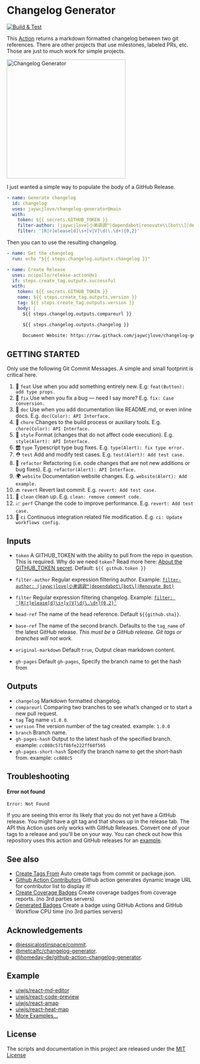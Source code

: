 Changelog Generator
===

[![Build & Test](https://github.com/jaywcjlove/changelog-generator/actions/workflows/changelog.yml/badge.svg)](https://github.com/jaywcjlove/changelog-generator/actions/workflows/changelog.yml)

This [Action](https://github.com/actions) returns a markdown formatted changelog between two git references. There are other projects that use milestones, labeled PRs, etc. Those are just to much work for simple projects.

<a target="__blank" href="https://github.com/jaywcjlove/changelog-generator/releases">
  <img src="https://user-images.githubusercontent.com/1680273/103605228-53636b80-4f4e-11eb-9fa3-c53e7358f645.png" height="320" alt="Changelog Generator" />
</a>

I just wanted a simple way to populate the body of a GitHub Release.


```yml
- name: Generate changelog
  id: changelog
  uses: jaywcjlove/changelog-generator@main
  with:
    token: ${{ secrets.GITHUB_TOKEN }}
    filter-author: (jaywcjlove|小弟调调™|dependabot|renovate\\[bot\\]|dependabot\\[bot\\]|Renovate Bot)
    filter: '[R|r]elease[d]\s+[v|V]\d(\.\d+){0,2}'
```

Then you can to use the resulting changelog.

```yml
- name: Get the changelog
  run: echo "${{ steps.changelog.outputs.changelog }}"

- name: Create Release
  uses: ncipollo/release-action@v1
  if: steps.create_tag.outputs.successful
  with:
    token: ${{ secrets.GITHUB_TOKEN }}
    name: ${{ steps.create_tag.outputs.version }}
    tag: ${{ steps.create_tag.outputs.version }}
    body: |
      ${{ steps.changelog.outputs.compareurl }}

      ${{ steps.changelog.outputs.changelog }}
      
      Document Website: https://raw.githack.com/jaywcjlove/changelog-generator/${{ steps.changelog.outputs.gh-pages-short-hash }}/index.html
```

## GETTING STARTED

Only use the following Git Commit Messages. A simple and small footprint is critical here.

1. 🌟 `feat` Use when you add something entirely new. E.g: `feat(Button): add type props.`
2. 🐞 `fix` Use when you fix a bug — need I say more? E.g. `fix: Case conversion.`
3. 📖 `doc` Use when you add documentation like README.md, or even inline docs. E.g. `doc(Color): API Interface.`
4. 💄 `chore` Changes to the build process or auxiliary tools. E.g. `chore(Color): API Interface.`
5. 🎨 `style` Format (changes that do not affect code execution). E.g. `style(Alert): API Interface.`
6. 🆎 `type` Typescript type bug fixes. E.g. `type(Alert): fix type error.`
7. ⛑ `test` Add and modify test cases. E.g. `test(Alert): Add test case.`
8. 🐝 `refactor` Refactoring (i.e. code changes that are not new additions or bug fixes). E.g. `refactor(Alert): API Interface.`
9. 🌍 `website` Documentation website changes. E.g. `website(Alert): Add example.`
10. 🔙 `revert` Revert last commit. E.g. `revert: Add test case.`
11. 💊 `clean` clean up. E.g. `clean: remove comment code.`
12. 📈 `perf` Change the code to improve performance. E.g. `revert: Add test case.`
13. 💢 `ci` Continuous integration related file modification. E.g. `ci: Update workflows config.`

## Inputs

- `token` A GITHUB_TOKEN with the ability to pull from the repo in question. This is required. Why do we need `token`? Read more here: [About the GITHUB_TOKEN secret](https://help.github.com/en/actions/automating-your-workflow-with-github-actions/authenticating-with-the-github_token#about-the-github_token-secret). Default: `${{ github.token }}`
- `filter-author` Regular expression filtering author. Example: [`filter-author: (jaywcjlove|小弟调调™|dependabot\[bot\]|Renovate Bot)`](https://github.com/jaywcjlove/changelog-generator/blob/f48f63cdb5f3c5d8b6499c6d96e3450ee7bdb9f5/.github/workflows/changelog.yml#L17)
- `filter` Regular expression filtering changelog. Example: [`filter: '[R|r]elease[d]\s+[v|V]\d(\.\d+){0,2}'`](https://github.com/jaywcjlove/changelog-generator/blob/b372394a4e7265d4041c479b4d1f515a9c21ec37/.github/workflows/release.yml#L21)

- `head-ref` The name of the head reference. Default `${{github.sha}}`.
- `base-ref` The name of the second branch. Defaults to the `tag_name` of the latest GitHub release. *This must be a GitHub release. Git tags or branches will not work.*
- `original-markdown` Default `true`, Output clean markdown content.
- `gh-pages` Default `gh-pages`, Specify the branch name to get the hash from

## Outputs

- `changelog` Markdown formatted changelog.
- `compareurl` Comparing two branches to see what’s changed or to start a new pull request.
- `tag` Tag name `v1.0.0`.
- `version` The version number of the tag created. example: `1.0.0`
- `branch` Branch name.
- `gh-pages-hash` Output to the latest hash of the specified branch. example: `cc088c571f86fe222ff68f565`
- `gh-pages-short-hash` Specify the branch name to get the short-hash from. example: `cc088c5`

## Troubleshooting

#### Error not found

```
Error: Not Found
```

If you are seeing this error its likely that you do not yet have a GitHub release. You might have a git tag and that shows up in the release tab. The
API this Action uses only works with GitHub Releases. Convert one of your tags to a release and you'll be on your way. You can check out how this
repository uses this action and GitHub releases for an [example](https://github.com/jaywcjlove/changelog-generator/blob/600f36ff605c63a74a264ab324247f0c392bf7a2/.github/workflows/changelog.yml#L12-L18).

## See also

- [Create Tags From](https://github.com/jaywcjlove/create-tag-action) Auto create tags from commit or package.json.
- [Github Action Contributors](https://github.com/jaywcjlove/github-action-contributors) Github action generates dynamic image URL for contributor list to display it!
- [Create Coverage Badges](https://github.com/jaywcjlove/coverage-badges-cli) Create coverage badges from coverage reports. (no 3rd parties servers)
- [Generated Badges](https://github.com/jaywcjlove/generated-badges) Create a badge using GitHub Actions and GitHub Workflow CPU time (no 3rd parties servers)

## Acknowledgements

- [@jessicalostinspace/commit](https://github.com/jessicalostinspace/commit-difference-action).
- [@metcalfc/changelog-generator](https://github.com/metcalfc/changelog-generator).
- [@homeday-de/github-action-changelog-generator](https://github.com/homeday-de/github-action-changelog-generator).

## Example

- [uiwjs/react-md-editor](https://github.com/uiwjs/react-md-editor/blob/e3293bca45bff08110ef5e9119d907db2ec95baa/.github/workflows/ci.yml#L30-L37)
- [uiwjs/react-code-preview](https://github.com/uiwjs/react-code-preview/blob/fb9829440a21fddbb57100db62ae113be3c01161/.github/workflows/ci.yml#L42-L50)
- [uiwjs/react-amap](https://github.com/uiwjs/react-amap/blob/550599511bdf42260580fad380c4c9741142e572/.github/workflows/ci.yml#L29-L36)
- [uiwjs/react-heat-map](https://github.com/uiwjs/react-heat-map/blob/f828826111dc6d79249fdd106648d835ae8e47ba/.github/workflows/ci.yml#L29-L36)
- [More Examples...](https://github.com/jaywcjlove/changelog-generator/network/dependents)

## License

The scripts and documentation in this project are released under the [MIT License](./LICENSE)
